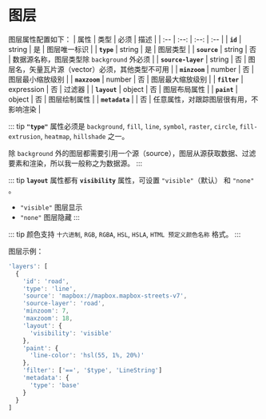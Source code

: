 # 图层
图层属性配置如下：
| 属性 | 类型 | 必须 | 描述 |
| :-- | :--: | :--: | :-- |
| **`id`** | string | 是 | 图层唯一标识 |
| **`type`** | string | 是 | 图层类型 |
| **`source`** | string | 否 | 数据源名称，图层类型除 `background` 外必须 |
| **`source-layer`** | string | 否 | 图层名，矢量瓦片源（vector）必须，其他类型不可用 |
| **`minzoom`** | number | 否 | 图层最小缩放级别 |
| **`maxzoom`** | number | 否 | 图层最大缩放级别 |
| **`filter`** | expression | 否 | 过滤器 |
| **`layout`** | object | 否 | 图层布局属性 |
| **`paint`** | object | 否 | 图层绘制属性 |
| **`metadata`** | | 否 | 任意属性，对跟踪图层很有用，不影响渲染 |

::: tip
**`"type"`** 属性必须是 `background`, `fill`, `line`, `symbol`, `raster`, `circle`, `fill-extrusion`, `heatmap`, `hillshade` 之一。

除 `background` 外的图层都需要引用一个源（source），图层从源获取数据、过滤要素和渲染，所以我一般称之为数据源。
:::

::: tip
**`layout`** 属性都有 **`visibility`** 属性，可设置 `"visible"`（默认） 和 `"none"` 。
* `"visible"` 图层显示
* `"none"` 图层隐藏
:::

::: tip
颜色支持 `十六进制`, `RGB`, `RGBA`, `HSL`, `HSLA`, `HTML 预定义颜色名称` 格式。
:::

图层示例：
``` js
'layers': [
  {
    'id': 'road',
    'type': 'line',
    'source': 'mapbox://mapbox.mapbox-streets-v7',
    'source-layer': 'road',
    'minzoom': 7,
    'maxzoom': 18,
    'layout': {
      'visibility': 'visible'
    },
    'paint': {
      'line-color': 'hsl(55, 1%, 20%)'
    },
    'filter': ['==', '$type', 'LineString']
    'metadata': {
      'type': 'base'
    }
  }
]
```

